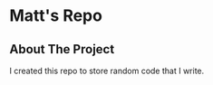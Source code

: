 # Matt's Repo

<!-- ABOUT THE PROJECT -->
## About The Project

I created this repo to store random code that I write.
